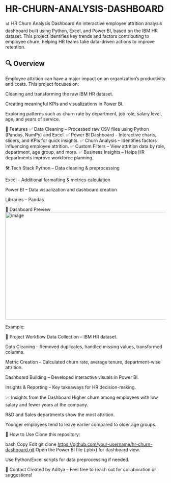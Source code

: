 # HR-CHURN-ANALYSIS-DASHBOARD
📊 HR Churn Analysis Dashboard
An interactive employee attrition analysis dashboard built using Python, Excel, and Power BI, based on the IBM HR dataset. This project identifies key trends and factors contributing to employee churn, helping HR teams take data-driven actions to improve retention.

## 🔍 Overview
Employee attrition can have a major impact on an organization’s productivity and costs. This project focuses on:

Cleaning and transforming the raw IBM HR dataset.

Creating meaningful KPIs and visualizations in Power BI.

Exploring patterns such as churn rate by department, job role, salary level, age, and years of service.

🚀 Features
✅ Data Cleaning – Processed raw CSV files using Python (Pandas, NumPy) and Excel.
✅ Power BI Dashboard – Interactive charts, slicers, and KPIs for quick insights.
✅ Churn Analysis – Identifies factors influencing employee attrition.
✅ Custom Filters – View attrition data by role, department, age group, and more.
✅ Business Insights – Helps HR departments improve workforce planning.

🛠 Tech Stack
Python – Data cleaning & preprocessing

Excel – Additional formatting & metrics calculation

Power BI – Data visualization and dashboard creation

Libraries – Pandas

📸 Dashboard Preview
<img width="626" height="337" alt="image" src="https://github.com/user-attachments/assets/8fd81436-6d89-4a87-b724-5d71a9034ac7" />

Example:

📂 Project Workflow
Data Collection – IBM HR dataset.

Data Cleaning – Removed duplicates, handled missing values, transformed columns.

Metric Creation – Calculated churn rate, average tenure, department-wise attrition.

Dashboard Building – Developed interactive visuals in Power BI.

Insights & Reporting – Key takeaways for HR decision-making.

📈 Insights from the Dashboard
Higher churn among employees with low salary and fewer years at the company.

R&D and Sales departments show the most attrition.

Younger employees tend to leave earlier compared to older age groups.

📜 How to Use
Clone this repository:

bash
Copy
Edit
git clone https://github.com/your-username/hr-churn-dashboard.git
Open the Power BI file (.pbix) for dashboard view.

Use Python/Excel scripts for data preprocessing if needed.

📧 Contact
Created by Aditya – Feel free to reach out for collaboration or suggestions!
